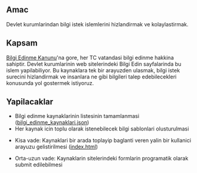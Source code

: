 ## Amac
Devlet kurumlarindan bilgi istek islemlerini hizlandirmak ve kolaylastirmak. 

## Kapsam
[Bilgi Edinme Kanunu](http://www.mevzuat.gov.tr/Metin.Aspx?MevzuatKod=1.5.4982&sourceXmlSearch=&MevzuatIliski=0)'na gore, her TC vatandasi bilgi edinme hakkina sahiptir. Devlet kurumlarinin web sitelerindeki Bilgi Edin sayfalarinda bu islem yapilabiliyor. Bu kaynaklara tek bir arayuzden ulasmak, bilgi istek surecini hizlandirmak ve insanlara ne gibi bilgileri talep edebilecekleri konusunda yol gostermek istiyoruz. 

## Yapilacaklar
- Bilgi edinme kaynaklarinin listesinin tamamlanmasi ([bilgi_edinme_kaynaklari.json](https://github.com/direnkod/bilgi-edin/blob/master/bilgi_edinme_kaynaklari.json))
- Her kaynak icin toplu olarak istenebilecek bilgi sablonlari olusturulmasi
+ Kisa vade: Kaynaklari bir arada toplayip baglanti veren yalin bir kullanici arayuzu gelistirilmesi ([index.html](https://github.com/direnkod/bilgi-edin/blob/master/index.html))
- Orta-uzun vade: Kaynaklarin sitelerindeki formlarin programatik olarak submit edilebilmesi
